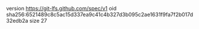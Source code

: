 version https://git-lfs.github.com/spec/v1
oid sha256:6521489c8c5ac15d337ea9c41c4b327d3b095c2ae1631f9fa7f2b017d32edb2a
size 27
